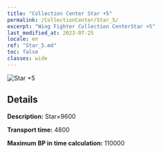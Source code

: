 ```yaml
---
title: "Collection Center Star +5"
permalink: /CollectionCenter/Star_5/
excerpt: "Wing Fighter Collection CenterStar +5"
last_modified_at: 2023-07-25
locale: en
ref: "Star_5.md"
toc: false
classes: wide
---
```



![Star +5](/images/cc/CC_Star_5.png)

## Details

  **Description:** Star×9600

  **Transport time:** 4800

  **Maximum BP in time calculation:** 110000


